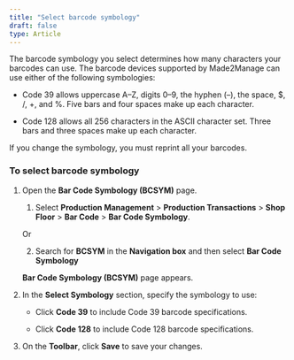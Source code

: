 ```yaml
---
title: "Select barcode symbology"
draft: false
type: Article 
---
```


The barcode symbology you select determines how many characters your barcodes can use. The barcode devices supported by Made2Manage can use either of the following symbologies:

- Code 39 allows uppercase A–Z, digits 0–9, the hyphen (–), the space, \$, /, +, and %. Five bars and four spaces make up each character.

- Code 128 allows all 256 characters in the ASCII character set. Three bars and three spaces make up each character.

If you change the symbology, you must reprint all your barcodes.

### To select barcode symbology

1. Open the **Bar Code Symbology (BCSYM)** page.

    1. Select **Production Management** > **Production Transactions** > **Shop Floor** > **Bar Code** > **Bar Code Symbology**.

    Or

    2. Search for **BCSYM** in the **Navigation box** and then select **Bar Code Symbology**

    **Bar Code Symbology (BCSYM)** page appears.

2. In the **Select Symbology** section, specify the symbology to use:

    - Click **Code 39** to include Code 39 barcode specifications.

    - Click **Code 128** to include Code 128 barcode specifications.

3. On the **Toolbar**, click **Save** to save your changes.

​